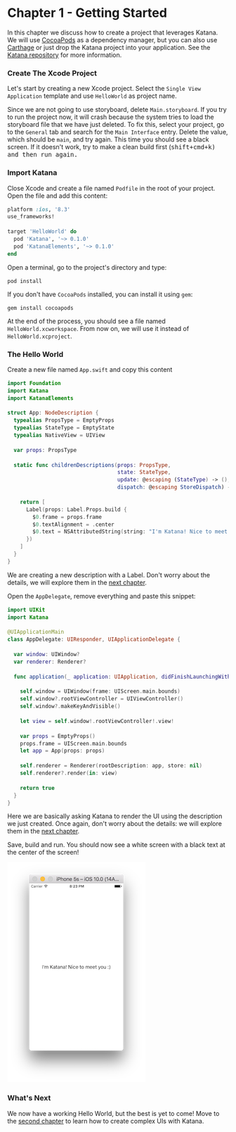 # Chapter 1 - Getting Started

In this chapter we discuss how to create a project that leverages Katana. We will use [CocoaPods](https://cocoapods.org/) as a dependency manager, but you can also use [Carthage](https://github.com/Carthage/Carthage) or just drop the Katana project into your application. See the [Katana repository](https://github.com/BendingSpoons/katana-swift/) for more information.



### Create The Xcode Project

Let's start by creating a new Xcode project. Select the `Single View Application` template and use  `HelloWorld` as project name.

Since we are not going to use storyboard, delete `Main.storyboard`.  If you try to run the project now, it will crash because the system tries to load the storyboard file that we have just deleted. To fix this, select your project, go to the `General` tab and search for the `Main Interface` entry. Delete the value, which should be `main`, and try again. This time you should see a black screen. If it doesn't work, try to make a clean build first (<kbd>shift<kbd>+<kbd>cmd<kbd>+<kbd>k<kbd>) and then run again.

### Import Katana

Close Xcode and create a file named `Podfile` in the root of your project. Open the file and add this content:

```ruby
platform :ios, '8.3'
use_frameworks!

target 'HelloWorld' do
  pod 'Katana', '~> 0.1.0'
  pod 'KatanaElements', '~> 0.1.0'  
end
```

Open a terminal, go to the project's directory and type:

```shell
pod install
```

If you don't have `CocoaPods` installed, you can install it using `gem`:

```shell
gem install cocoapods
```

At the end of the process, you should see a file named `HelloWorld.xcworkspace`. From now on, we will use it instead of `HelloWorld.xcproject`.

### The Hello World

Create a new file named `App.swift` and copy this content

```swift
import Foundation
import Katana
import KatanaElements

struct App: NodeDescription {
  typealias PropsType = EmptyProps
  typealias StateType = EmptyState
  typealias NativeView = UIView
  
  var props: PropsType
  
  static func childrenDescriptions(props: PropsType,
                                   state: StateType,
                                   update: @escaping (StateType) -> (),
                                   dispatch: @escaping StoreDispatch) -> [AnyNodeDescription] {
    
    return [
      Label(props: Label.Props.build {
        $0.frame = props.frame
        $0.textAlignment = .center
        $0.text = NSAttributedString(string: "I'm Katana! Nice to meet you :)")
      })
    ]
  }
}
```

We are creating a new description with a Label. Don't worry about the details, we will explore them in the [next chapter](../Chapter2/README.md).

Open the `AppDelegate`, remove everything and paste this snippet:

```swift
import UIKit
import Katana

@UIApplicationMain
class AppDelegate: UIResponder, UIApplicationDelegate {
  
  var window: UIWindow?
  var renderer: Renderer?
  
  func application(_ application: UIApplication, didFinishLaunchingWithOptions launchOptions: [UIApplicationLaunchOptionsKey: Any]?) -> Bool {
    
    self.window = UIWindow(frame: UIScreen.main.bounds)
    self.window?.rootViewController = UIViewController()
    self.window?.makeKeyAndVisible()
    
    let view = self.window!.rootViewController!.view!
    
    var props = EmptyProps()
    props.frame = UIScreen.main.bounds 
    let app = App(props: props)
    
    self.renderer = Renderer(rootDescription: app, store: nil)
    self.renderer?.render(in: view)
    
    return true
  }
}
```

Here we are basically asking Katana to render the UI using the description we just created. Once again, don't worry about the details: we will explore them in the [next chapter](../Chapter2/README.md).

Save, build and run. You should now see a white screen with a black text at the center of the screen!

![preview](Assets/preview.png)


### What's Next

We now have a working Hello World, but the best is yet to come!
Move to the [second chapter](../Chapter2/README.md) to learn how to create complex UIs with Katana.

